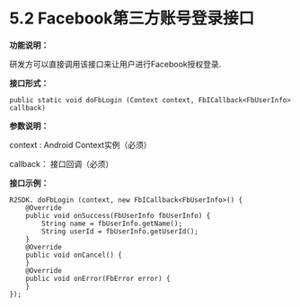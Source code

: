 # 5.2 Facebook第三方账号登录接口

**功能说明：**

研发方可以直接调用该接口来让用户进行Facebook授权登录.

**接口形式：**

```text
public static void doFbLogin (Context context, FbICallback<FbUserInfo> callback)
```

**参数说明：**

context : Android Context实例（必须）

callback： 接口回调（必须）

**接口示例：**

```text
R2SDK. doFbLogin (context, new FbICallback<FbUserInfo>() {
    @Override
    public void onSuccess(FbUserInfo fbUserInfo) {
        String name = fbUserInfo.getName();
        String userId = fbUserInfo.getUserId();
    }
    @Override
    public void onCancel() {
    }
    @Override
    public void onError(FbError error) {
    }
});
```

